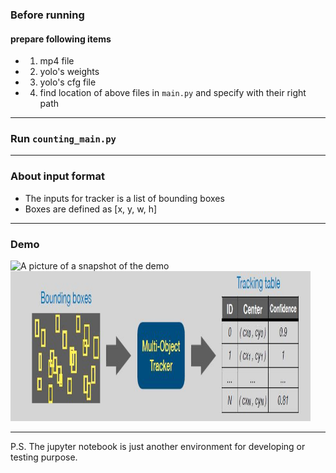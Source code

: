 ### Before running
#### prepare following items
* 1. mp4 file
* 2. yolo's weights
* 3. yolo's cfg file
* 4. find location of above files in `main.py` and specify with their right path
---
### Run `counting_main.py`
---
### About input format
* The inputs for tracker is a list of bounding boxes
* Boxes are defined as [x, y, w, h]
---
### Demo
![A picture of a snapshot of the demo](https://i.imgur.com/cldZbR7.jpg)
<img src="https://github.com/erichsiao1106/MOT_peoplecounting/blob/main/t1.JPG" width="480" height="240" /><br>

---
P.S. The jupyter notebook is just another environment for developing or testing purpose.
